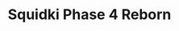 ---
slug: squidki-phase-4-reborn
title: Squidki Phase 4 Reborn
description: "Squidki Phase 4 Reborn is an exciting online game. Play for free directly in your browser!"
icon: /images/new_mods/Sprunki Phase 4 Reborn.png
url: https://wowtbc.net/sprunkin/phase4-reborn/index.html
previewImage: /images/new_mods/Sprunki Phase 4 Reborn.png
type: new mods

# SEO配置
seo:
  title: "Squidki Phase 4 Reborn - Play Free Online Game | Fun Browser Games"
  description: "Squidki Phase 4 Reborn - Play this fun online game for free in your browser. No download required!"
  ogImage: "/images/new_mods/Sprunki Phase 4 Reborn.png"
  keywords: "squidki-phase-4-reborn, online game, browser game, free game, new mods game, play online"

videoUrls:
  - https://www.youtube.com/embed/example1
  - https://www.youtube.com/embed/example2

whyPlay:
  title: "Why Play Squidki Phase 4 Reborn?"
  items:
    - "Immersive Gameplay: Squidki Phase 4 Reborn offers an engaging and immersive gaming experience that will keep you entertained for hours"
    - "Challenging Levels: Test your skills with increasingly difficult challenges and obstacles"
    - "Beautiful Graphics: Enjoy stunning visuals and smooth animations that bring the game world to life"
    - "Regular Updates: New content and features are added regularly to keep the game fresh and exciting"
    - "Free to Play: Experience all the fun without spending a penny"
    - "Community Features: Connect with other players, share strategies, and compete for high scores"
    - "Cross-Platform: Play on any device with a web browser, no downloads required"

features:
  title: "Key Features of Squidki Phase 4 Reborn"
  image: "/images/new_mods/Sprunki Phase 4 Reborn.png"
  items:
    - "Intuitive Controls: Easy to learn controls make Squidki Phase 4 Reborn accessible for players of all skill levels"
    - "Multiple Game Modes: Enjoy various gameplay options that provide different challenges and experiences"
    - "Character Customization: Personalize your gaming experience with unique characters and items"
    - "Achievement System: Complete special tasks to earn rewards and recognition"
    - "Leaderboards: Compete with players worldwide and see who can achieve the highest scores"

characteristics:
  title: "Game Characteristics"
  image: "/images/new_mods/Sprunki Phase 4 Reborn.png"
  items:
    - "Genre: New mods game with elements of strategy and skill"
    - "Difficulty: Suitable for both casual gamers and those seeking a challenge"
    - "Play Time: Quick sessions or extended gameplay, depending on your preference"
    - "Art Style: Vibrant and engaging visuals that enhance the gaming experience"
    - "Sound Design: Immersive audio that complements the gameplay perfectly"

info: "Squidki Phase 4 Reborn is an exciting online game that offers players a unique and engaging gaming experience. With its intuitive controls, stunning visuals, and challenging gameplay, Squidki Phase 4 Reborn provides hours of entertainment for players of all ages and skill levels. Whether you're looking for a quick gaming session during a break or an extended play session, Squidki Phase 4 Reborn delivers an immersive experience that will keep you coming back for more. The game features multiple levels of increasing difficulty, ensuring that players are constantly challenged as they progress. With regular updates adding new content and features, Squidki Phase 4 Reborn remains fresh and exciting, providing endless entertainment options for its growing community of players."

howToPlayIntro: "Welcome to Squidki Phase 4 Reborn! This guide will walk you through the basics and help you master the game. Whether you're a beginner or looking to improve your skills, these tips and instructions will enhance your gaming experience."

howToPlaySteps:
  - title: "Getting Started"
    description: "Begin your Squidki Phase 4 Reborn adventure by familiarizing yourself with the controls. Use your keyboard or mouse to navigate through the game interface. The tutorial will guide you through the basic mechanics and help you understand the objectives."
  - title: "Understanding the Objectives"
    description: "In Squidki Phase 4 Reborn, your main goal is to progress through levels by completing specific objectives. Each level presents unique challenges that require different strategies and approaches."
  - title: "Mastering the Controls"
    description: "Practice using the controls to improve your precision and reaction time. Squidki Phase 4 Reborn requires quick reflexes and strategic thinking to overcome obstacles and defeat opponents."
  - title: "Utilizing Power-ups"
    description: "Collect power-ups throughout the game to enhance your abilities and overcome difficult challenges. Each power-up offers unique advantages that can be crucial for success."
  - title: "Developing Strategies"
    description: "As you progress in Squidki Phase 4 Reborn, develop effective strategies for different scenarios. Analyze patterns, anticipate challenges, and adapt your approach to maximize your performance."

faq:
  title: "Frequently Asked Questions about Squidki Phase 4 Reborn"
  items:
    - question: "Is Squidki Phase 4 Reborn free to play?"
      answer: "Yes, Squidki Phase 4 Reborn is completely free to play directly in your web browser. No downloads or purchases are required to enjoy the full game experience."
    - question: "Can I play Squidki Phase 4 Reborn on mobile devices?"
      answer: "Yes, Squidki Phase 4 Reborn is optimized for both desktop and mobile play. You can enjoy the game on any device with a web browser and internet connection."
    - question: "Are there any in-game purchases?"
      answer: "While Squidki Phase 4 Reborn is free to play, there may be optional in-game purchases available for cosmetic items or additional features that don't affect core gameplay."
    - question: "How often is Squidki Phase 4 Reborn updated?"
      answer: "The developers regularly update Squidki Phase 4 Reborn with new content, features, and improvements based on player feedback and game performance."
    - question: "Can I play Squidki Phase 4 Reborn offline?"
      answer: "Currently, Squidki Phase 4 Reborn requires an internet connection to play as it's a browser-based online game."
    - question: "Is Squidki Phase 4 Reborn suitable for children?"
      answer: "Yes, Squidki Phase 4 Reborn is designed to be family-friendly and suitable for players of all ages."
    - question: "How do I report bugs or issues?"
      answer: "If you encounter any problems while playing Squidki Phase 4 Reborn, you can report them through the game's support page or contact the developers directly through their website."
    - question: "Still Have Questions?"
      answer: "If you have additional questions about Squidki Phase 4 Reborn that aren't covered in this FAQ, please visit our support center or contact our customer service team for assistance."
---
